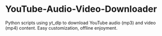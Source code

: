 # YouTube-Audio-Video-Downloader
Python scripts using yt_dlp to download YouTube audio (mp3) and video (mp4) content. Easy customization, offline enjoyment.
